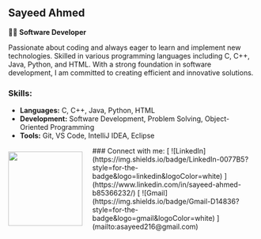 ## Sayeed Ahmed

👨‍💻 **Software Developer**

Passionate about coding and always eager to learn and implement new technologies. Skilled in various programming languages including C, C++, Java, Python, and HTML. With a strong foundation in software development, I am committed to creating efficient and innovative solutions.

### Skills:
- **Languages:** C, C++, Java, Python, HTML
- **Development:** Software Development, Problem Solving, Object-Oriented Programming
- **Tools:** Git, VS Code, IntelliJ IDEA, Eclipse

<div style="display: flex; align-items: center;">
  <img src="https://media.giphy.com/media/v1.Y2lkPTc5MGI3NjExNGd1dTV1MXJ0eDRyamNuYzJuMXRxcW5nYjI2MGdmb2QwNTg5c2RhZSZlcD12MV9pbnRlcm5hbF9naWZfYnlfaWQmY3Q9cw/NTNUwDGxpIirRFJzKm/giphy.gif" width="150" />

  <div style="margin-left: 20px;">
    ### Connect with me:
    [ ![LinkedIn](https://img.shields.io/badge/LinkedIn-0077B5?style=for-the-badge&logo=linkedin&logoColor=white) ](https://www.linkedin.com/in/sayeed-ahmed-b85366232/)
    [ ![Gmail](https://img.shields.io/badge/Gmail-D14836?style=for-the-badge&logo=gmail&logoColor=white) ](mailto:asayeed216@gmail.com)
  </div>
</div>
